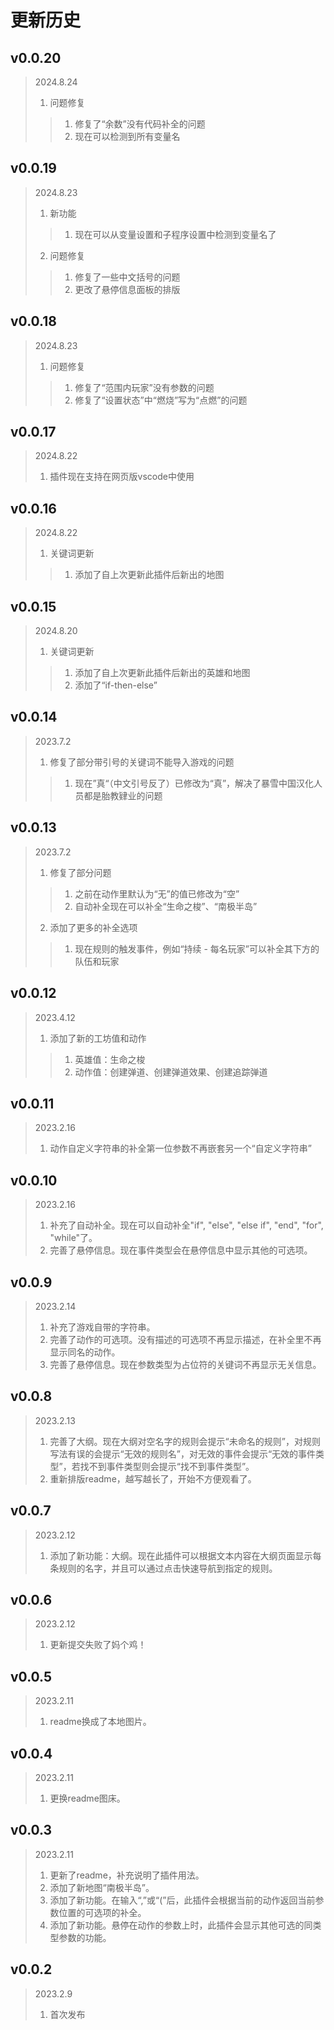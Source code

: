 # 更新历史

## v0.0.20
> 2024.8.24
>1. 问题修复
>>1. 修复了“余数”没有代码补全的问题
>>2. 现在可以检测到所有变量名

## v0.0.19
> 2024.8.23
>1. 新功能
>>1. 现在可以从变量设置和子程序设置中检测到变量名了
>2. 问题修复
>>1. 修复了一些中文括号的问题
>>2. 更改了悬停信息面板的排版

## v0.0.18
> 2024.8.23
>1. 问题修复
>>1. 修复了“范围内玩家”没有参数的问题
>>2. 修复了“设置状态”中“燃烧”写为“点燃”的问题

## v0.0.17
> 2024.8.22
>1. 插件现在支持在网页版vscode中使用

## v0.0.16
> 2024.8.22
>1. 关键词更新
>>1. 添加了自上次更新此插件后新出的地图

## v0.0.15
> 2024.8.20
>1. 关键词更新
>>1. 添加了自上次更新此插件后新出的英雄和地图
>>2. 添加了“if-then-else”

## v0.0.14
> 2023.7.2
>1. 修复了部分带引号的关键词不能导入游戏的问题
>>1. 现在”真“（中文引号反了）已修改为“真”，解决了暴雪中国汉化人员都是胎教肄业的问题

## v0.0.13
> 2023.7.2
>1. 修复了部分问题
>>1. 之前在动作里默认为“无”的值已修改为“空”
>>1. 自动补全现在可以补全“生命之梭”、“南极半岛”
>2. 添加了更多的补全选项
>>1. 现在规则的触发事件，例如“持续 - 每名玩家”可以补全其下方的队伍和玩家

## v0.0.12
> 2023.4.12
>1. 添加了新的工坊值和动作
>>1. 英雄值：生命之梭
>>1. 动作值：创建弹道、创建弹道效果、创建追踪弹道

## v0.0.11
> 2023.2.16
>1. 动作自定义字符串的补全第一位参数不再嵌套另一个“自定义字符串”

## v0.0.10
> 2023.2.16
>1. 补充了自动补全。现在可以自动补全"if", "else", "else if", "end", "for", "while"了。
>1. 完善了悬停信息。现在事件类型会在悬停信息中显示其他的可选项。

## v0.0.9
> 2023.2.14
>1. 补充了游戏自带的字符串。
>1. 完善了动作的可选项。没有描述的可选项不再显示描述，在补全里不再显示同名的动作。
>1. 完善了悬停信息。现在参数类型为占位符的关键词不再显示无关信息。

## v0.0.8
> 2023.2.13
>1. 完善了大纲。现在大纲对空名字的规则会提示“未命名的规则”，对规则写法有误的会提示“无效的规则名”，对无效的事件会提示“无效的事件类型”，若找不到事件类型则会提示“找不到事件类型”。
>1. 重新排版readme，越写越长了，开始不方便观看了。

## v0.0.7
> 2023.2.12
>1. 添加了新功能：大纲。现在此插件可以根据文本内容在大纲页面显示每条规则的名字，并且可以通过点击快速导航到指定的规则。

## v0.0.6
> 2023.2.12
>1. 更新提交失败了妈个鸡！

## v0.0.5
> 2023.2.11
>1. readme换成了本地图片。

## v0.0.4
> 2023.2.11
>1. 更换readme图床。

## v0.0.3
> 2023.2.11
>1. 更新了readme，补充说明了插件用法。
>2. 添加了新地图“南极半岛”。
>3. 添加了新功能。在输入“,”或“(”后，此插件会根据当前的动作返回当前参数位置的可选项的补全。
>3. 添加了新功能。悬停在动作的参数上时，此插件会显示其他可选的同类型参数的功能。

## v0.0.2
> 2023.2.9
>1. 首次发布